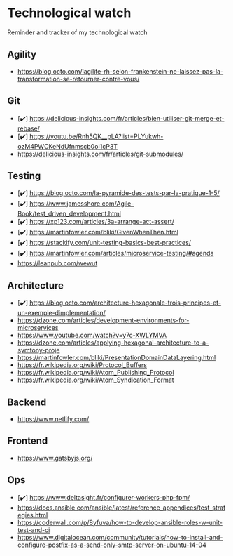 # Technological watch
Reminder and tracker of my technological watch

## Agility
* https://blog.octo.com/lagilite-rh-selon-frankenstein-ne-laissez-pas-la-transformation-se-retourner-contre-vous/

## Git
* [✔️] https://delicious-insights.com/fr/articles/bien-utiliser-git-merge-et-rebase/
* [✔️] https://youtu.be/Rnh5QK__pLA?list=PLYukwh-ozM4PWCKeNdUfnmscb0oI1cP3T
* https://delicious-insights.com/fr/articles/git-submodules/

## Testing
* [✔️] https://blog.octo.com/la-pyramide-des-tests-par-la-pratique-1-5/
* [✔️] https://www.jamesshore.com/Agile-Book/test_driven_development.html
* [✔️] https://xp123.com/articles/3a-arrange-act-assert/
* [✔️] https://martinfowler.com/bliki/GivenWhenThen.html
* [✔️] https://stackify.com/unit-testing-basics-best-practices/
* [✔️] https://martinfowler.com/articles/microservice-testing/#agenda
* https://leanpub.com/wewut

## Architecture
* [✔️] https://blog.octo.com/architecture-hexagonale-trois-principes-et-un-exemple-dimplementation/
* https://dzone.com/articles/development-environments-for-microservices
* https://www.youtube.com/watch?v=y7c-XWLYMVA
* https://dzone.com/articles/applying-hexagonal-architecture-to-a-symfony-proje
* https://martinfowler.com/bliki/PresentationDomainDataLayering.html
* https://fr.wikipedia.org/wiki/Protocol_Buffers
* https://fr.wikipedia.org/wiki/Atom_Publishing_Protocol
* https://fr.wikipedia.org/wiki/Atom_Syndication_Format

## Backend
* https://www.netlify.com/

## Frontend
* https://www.gatsbyjs.org/

## Ops
* [✔️] https://www.deltasight.fr/configurer-workers-php-fpm/
* https://docs.ansible.com/ansible/latest/reference_appendices/test_strategies.html
* https://coderwall.com/p/8yfuva/how-to-develop-ansible-roles-w-unit-test-and-ci
* https://www.digitalocean.com/community/tutorials/how-to-install-and-configure-postfix-as-a-send-only-smtp-server-on-ubuntu-14-04
